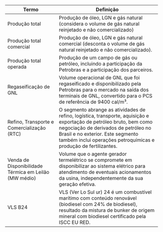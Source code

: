 |Termo|Definição|
|---|---|
|Produção total|Produção de óleo, LGN e gás natural (considera o volume de gás natural reinjetado e não comercializado)|
|Produção total comercial|Produção de óleo, LGN e gás natural comercial (desconta o volume de gás natural reinjetado e não comercializado).|
|Produção total operada|Produção de um campo de gás ou petróleo, incluindo a participação da Petrobras e a participação dos parceiros.|
|Regaseificação de GNL|Volume operacional de GNL que foi regaseificado e disponibilizado pela Petrobras para o mercado na saída dos terminais de GNL, convertido para o PCS de referência de 9400 cal/m³.|
|Refino, Transporte e Comercialização (RTC)|O segmento abrange as atividades de refino, logística, transporte, aquisição e exportação de petróleo bruto, bem como negociação de derivados de petróleo no Brasil e no exterior. Este segmento também inclui operações petroquímicas e produção de fertilizantes.|
|Venda de Disponibilidade Térmica em Leilão (MW médio)|Volume que o agente gerador termelétrico se compromete em disponibilizar ao sistema elétrico para atendimento de eventuais acionamentos da usina, independentemente da sua geração efetiva.|
|VLS B24|VLS (Ver Lo Sul ur) 24 é um combustível marítimo com conteúdo renovável (biodiesel com 24% de biodiesel), resultado da mistura de bunker de origem mineral com biodiesel certificado pela ISCC EU RED.|